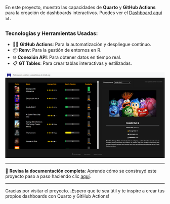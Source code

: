 En este proyecto, muestro las capacidades de **Quarto** y **GitHub Actions** para la creación de dashboards interactivos. Puedes ver el [Dashboard aquí](https://ronaldmego.github.io/quarto-dashboard-movies/dashboard.html) 📊.

### Tecnologías y Herramientas Usadas:
- 🧑‍💻 **GitHub Actions**: Para la automatización y despliegue continuo.
- 📦 **Renv**: Para la gestión de entornos en R.
- 🌐 **Conexión API**: Para obtener datos en tiempo real.
- 📋 **GT Tables**: Para crear tablas interactivas y estilizadas.

![](images/demo.png)

---

🔗 **Revisa la documentación completa**: Aprende cómo se construyó este proyecto paso a paso haciendo clic [aquí](https://ronaldmego.github.io/Quarto-dashboard-movies/documentation.html).

---

Gracias por visitar el proyecto. ¡Espero que te sea útil y te inspire a crear tus propios dashboards con Quarto y GitHub Actions!